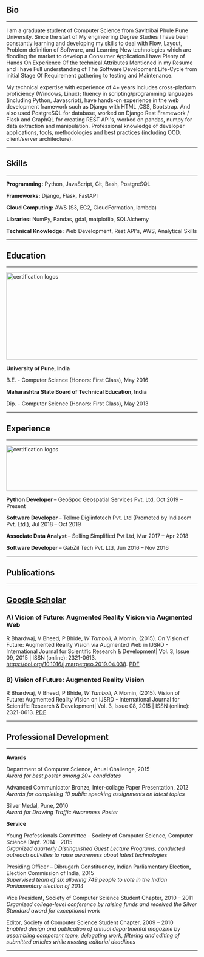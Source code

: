 ## Bio

---
I am a graduate student of Computer Science from Savitribai Phule Pune University. Since the start of My engineering Degree Studies I have been constantly learning and developing my skills to deal with Flow, Layout, Problem definition of Software, and Learning New technologies which are flooding the market to develop a Consumer Application.I have Plenty of Hands On Experience Of the technical Attributes Mentioned in my Resume and i have Full understanding of The Software Development Life-Cycle from initial Stage Of Requirement gathering to testing and Maintenance.

My technical expertise with experience of 4+ years includes cross-platform proficiency (Windows, Linux); fluency in scripting/programming languages (including Python, Javascript), have hands-on experience in the web development framework such as Django with HTML ,CSS, Bootstrap. And also used PostgreSQL for database, worked on Django Rest Framework / Flask and GraphQL for creating REST API's, worked on pandas, numpy for data extraction and manipulation. Professional knowledge of developer applications, tools, methodologies and best practices (including OOD, client/server architecture).

---

## Skills

---

**Programming:** Python, JavaScript, Git, Bash, PostgreSQL

**Frameworks:** Django, Flask, FastAPI

**Cloud Computing:** AWS (S3, EC2, CloudFormation, lambda)

**Libraries:** NumPy, Pandas, gdal, matplotlib, SQLAlchemy

**Technical Knowledge:** Web Development, Rest API's, AWS, Analytical Skills

---

## Education

---

<img src="images/education%20logos.PNG?raw=true" align="middle" width="600" height="230" alt="certification logos">

<b> University of Pune, India </b>

B.E.  - Computer Science (Honors: First Class),			 		            May 2016

<b> Maharashtra State Board of Technical Education, India </b>

Dip.  - Computer Science (Honors: First Class),			 		            May 2013

---

## Experience

---

<img src="images/experience%20logos.PNG?raw=true" align="middle" width="700" height="120" alt="certification logos">

<b> Python Developer </b> – GeoSpoc Geospatial Services Pvt. Ltd, Oct 2019 – Present

<b> Software Developer </b> – Tellme Digiinfotech Pvt. Ltd (Promoted by Indiacom Pvt. Ltd.), Jul 2018 – Oct 2019

<b> Associate Data Analyst </b> – Selling Simplified Pvt Ltd, Mar 2017 – Apr 2018 

<b> Software Developer </b> – GabZil Tech Pvt. Ltd, Jun 2016 – Nov 2016

---

## Publications

---
[Google Scholar](https://scholar.google.com/citations?view_op=list_works&hl=en&user=lzGlBzQAAAAJ)
---

### A)	Vision of Future: Augmented Reality Vision via Augmented Web

R Bhardwaj, V Bheed, P Bhide, *W Tamboli*, A Momin, (2015). On Vision of Future: Augmented Reality Vision via Augmented Web in IJSRD - International Journal for Scientific Research & Development| Vol. 3, Issue 09, 2015 | ISSN (online): 2321-0613. https://doi.org/10.1016/j.marpetgeo.2019.04.038. [PDF]()

### B)	Vision of Future: Augmented Reality Vision

R Bhardwaj, V Bheed, P Bhide, *W Tamboli*, A Momin, (2015). Vision of Future: Augmented Reality Vision on IJSRD - International Journal for Scientific Research & Development| Vol. 3, Issue 08, 2015 | ISSN (online): 2321-0613. [PDF]()

---

## Professional Development

---

**Awards**

Department of Computer Science,  			                                             Anual Challenge, 2015 <br/>
<i> Award for best poster among 20+ candidates </i>

Advanced Communicator Bronze,  					                                           Inter-collage Paper Presentation, 2012 <br/>
<i> Awards for completing 10 public speaking assignments on latest topics </i>

Silver Medal,                                                                      Pune, 2010 <br/>
<i> Award for Drawing Traffic Awareness Poster </i>

**Service**

Young Professionals Committee - Society of Computer Science,                       Computer Science Dept. 2014 - 2015 <br/>
<i> Organized quarterly Distinguished Guest Lecture Programs, conducted outreach activities to raise awareness about latest technologies </i>  

Presiding Officer – Dibrugarh Constituency, Indian Parliamentary Election,  	     Election Commission of India, 2015 <br/>
<i> Supervised team of six allowing 749 people to vote in the Indian Parliamentary election of 2014  </i>  

Vice President, 	                                                                 Society of Computer Science Student Chapter, 2010 – 2011 <br/>
<i> Organized college-level conference by raising funds and received the Silver Standard award for exceptional work  </i>  

Editor, 	                                                                         Society of Computer Science Student Chapter, 2009 – 2010 <br/>
<i> Enabled design and publication of annual departmental magazine by assembling competent team, delegating work, filtering and editing of submitted articles while meeting editorial deadlines </i>

---

